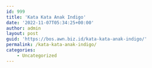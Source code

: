 ```yaml
---
id: 999
title: 'Kata Kata Anak Indigo'
date: '2022-11-07T05:34:25+00:00'
author: admin
layout: post
guid: 'https://bos.awn.biz.id/kata-kata-anak-indigo/'
permalink: /kata-kata-anak-indigo/
categories:
    - Uncategorized
---
```


